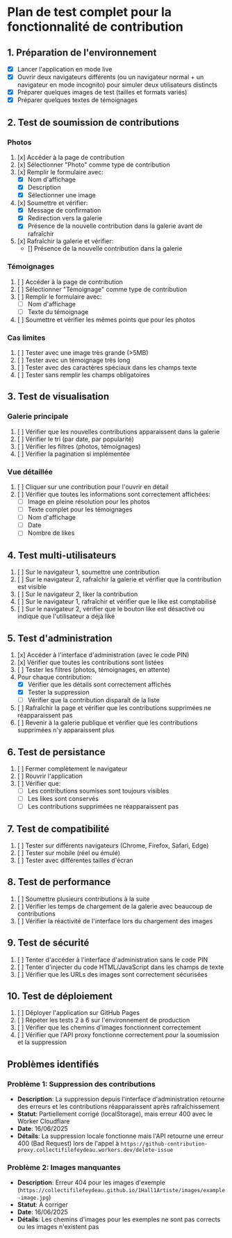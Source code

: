 # Plan de test complet pour la fonctionnalité de contribution

## 1. Préparation de l'environnement

- [x] Lancer l'application en mode live
- [x] Ouvrir deux navigateurs différents (ou un navigateur normal + un navigateur en mode incognito) pour simuler deux utilisateurs distincts
- [x] Préparer quelques images de test (tailles et formats variés)
- [x] Préparer quelques textes de témoignages

## 2. Test de soumission de contributions

### Photos
1. [x] Accéder à la page de contribution
2. [x] Sélectionner "Photo" comme type de contribution
3. [x] Remplir le formulaire avec:
   - [x] Nom d'affichage
   - [x] Description
   - [x] Sélectionner une image
4. [x] Soumettre et vérifier:
   - [x] Message de confirmation
   - [x] Redirection vers la galerie
   - [x] Présence de la nouvelle contribution dans la galerie avant de rafraîchir
5. [x] Rafraîchir la galerie et vérifier:
   - [] Présence de la nouvelle contribution dans la galerie

### Témoignages
1. [ ] Accéder à la page de contribution
2. [ ] Sélectionner "Témoignage" comme type de contribution
3. [ ] Remplir le formulaire avec:
   - [ ] Nom d'affichage
   - [ ] Texte du témoignage
4. [ ] Soumettre et vérifier les mêmes points que pour les photos

### Cas limites
1. [ ] Tester avec une image très grande (>5MB)
2. [ ] Tester avec un témoignage très long
3. [ ] Tester avec des caractères spéciaux dans les champs texte
4. [ ] Tester sans remplir les champs obligatoires

## 3. Test de visualisation

### Galerie principale
1. [ ] Vérifier que les nouvelles contributions apparaissent dans la galerie
2. [ ] Vérifier le tri (par date, par popularité)
3. [ ] Vérifier les filtres (photos, témoignages)
4. [ ] Vérifier la pagination si implémentée

### Vue détaillée
1. [ ] Cliquer sur une contribution pour l'ouvrir en détail
2. [ ] Vérifier que toutes les informations sont correctement affichées:
   - [ ] Image en pleine résolution pour les photos
   - [ ] Texte complet pour les témoignages
   - [ ] Nom d'affichage
   - [ ] Date
   - [ ] Nombre de likes

## 4. Test multi-utilisateurs

1. [ ] Sur le navigateur 1, soumettre une contribution
2. [ ] Sur le navigateur 2, rafraîchir la galerie et vérifier que la contribution est visible
3. [ ] Sur le navigateur 2, liker la contribution
4. [ ] Sur le navigateur 1, rafraîchir et vérifier que le like est comptabilisé
5. [ ] Sur le navigateur 2, vérifier que le bouton like est désactivé ou indique que l'utilisateur a déjà liké

## 5. Test d'administration

1. [x] Accéder à l'interface d'administration (avec le code PIN)
2. [x] Vérifier que toutes les contributions sont listées
3. [ ] Tester les filtres (photos, témoignages, en attente)
4. Pour chaque contribution:
   - [x] Vérifier que les détails sont correctement affichés
   - [x] Tester la suppression
   - [ ] Vérifier que la contribution disparaît de la liste
5. [ ] Rafraîchir la page et vérifier que les contributions supprimées ne réapparaissent pas
6. [ ] Revenir à la galerie publique et vérifier que les contributions supprimées n'y apparaissent plus

## 6. Test de persistance

1. [ ] Fermer complètement le navigateur
2. [ ] Rouvrir l'application
3. [ ] Vérifier que:
   - [ ] Les contributions soumises sont toujours visibles
   - [ ] Les likes sont conservés
   - [ ] Les contributions supprimées ne réapparaissent pas

## 7. Test de compatibilité

1. [ ] Tester sur différents navigateurs (Chrome, Firefox, Safari, Edge)
2. [ ] Tester sur mobile (réel ou émulé)
3. [ ] Tester avec différentes tailles d'écran

## 8. Test de performance

1. [ ] Soumettre plusieurs contributions à la suite
2. [ ] Vérifier les temps de chargement de la galerie avec beaucoup de contributions
3. [ ] Vérifier la réactivité de l'interface lors du chargement des images

## 9. Test de sécurité

1. [ ] Tenter d'accéder à l'interface d'administration sans le code PIN
2. [ ] Tenter d'injecter du code HTML/JavaScript dans les champs de texte
3. [ ] Vérifier que les URLs des images sont correctement sécurisées

## 10. Test de déploiement

1. [ ] Déployer l'application sur GitHub Pages
2. [ ] Répéter les tests 2 à 6 sur l'environnement de production
3. [ ] Vérifier que les chemins d'images fonctionnent correctement
4. [ ] Vérifier que l'API proxy fonctionne correctement pour la soumission et la suppression

## Problèmes identifiés

### Problème 1: Suppression des contributions
- **Description**: La suppression depuis l'interface d'administration retourne des erreurs et les contributions réapparaissent après rafraîchissement
- **Statut**: Partiellement corrigé (localStorage), mais erreur 400 avec le Worker Cloudflare
- **Date**: 16/06/2025
- **Détails**: La suppression locale fonctionne mais l'API retourne une erreur 400 (Bad Request) lors de l'appel à `https://github-contribution-proxy.collectifilefeydeau.workers.dev/delete-issue`

### Problème 2: Images manquantes
- **Description**: Erreur 404 pour les images d'exemple (`https://collectifilefeydeau.github.io/1Hall1Artiste/images/example-image.jpg`)
- **Statut**: À corriger
- **Date**: 16/06/2025
- **Détails**: Les chemins d'images pour les exemples ne sont pas corrects ou les images n'existent pas
